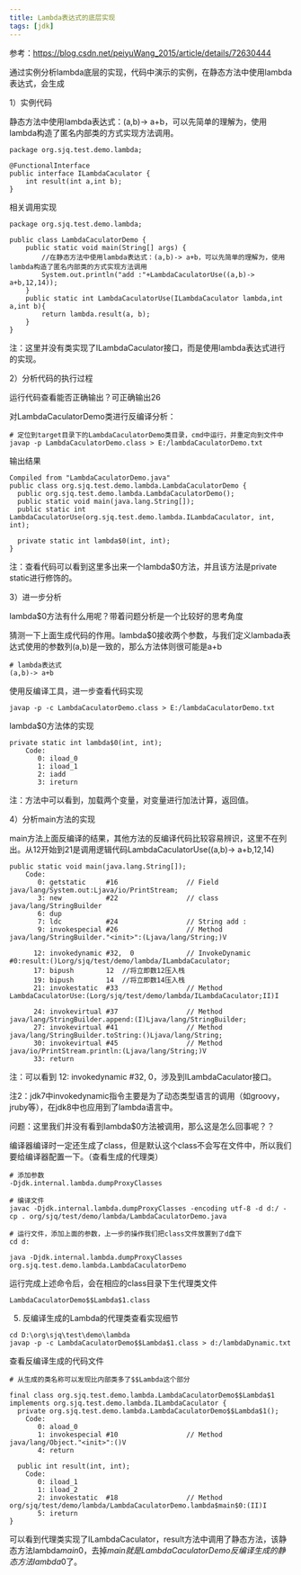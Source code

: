 ```yaml
---
title: Lambda表达式的底层实现
tags: [jdk]
---
```


参考：https://blog.csdn.net/peiyuWang_2015/article/details/72630444

通过实例分析lambda底层的实现，代码中演示的实例，在静态方法中使用lambda表达式，会生成

1）实例代码

静态方法中使用lambda表达式：(a,b)-> a+b，可以先简单的理解为，使用lambda构造了匿名内部类的方式实现方法调用。

```
package org.sjq.test.demo.lambda;

@FunctionalInterface
public interface ILambdaCaculator {
    int result(int a,int b);
}
```

相关调用实现

```
package org.sjq.test.demo.lambda;

public class LambdaCaculatorDemo {
    public static void main(String[] args) {
        //在静态方法中使用lambda表达式：(a,b)-> a+b，可以先简单的理解为，使用lambda构造了匿名内部类的方式实现方法调用
        System.out.println("add :"+LambdaCaculatorUse((a,b)-> a+b,12,14));
    }
    public static int LambdaCaculatorUse(ILambdaCaculator lambda,int a,int b){
        return lambda.result(a, b);
    }
}
```

注：这里并没有类实现了ILambdaCaculator接口，而是使用lambda表达式进行的实现。

2）分析代码的执行过程

运行代码查看能否正确输出？可正确输出26

对LambdaCaculatorDemo类进行反编译分析：

```
# 定位到target目录下的LambdaCaculatorDemo类目录，cmd中运行，并重定向到文件中
javap -p LambdaCaculatorDemo.class > E:/lambdaCaculatorDemo.txt
```

输出结果

```
Compiled from "LambdaCaculatorDemo.java"
public class org.sjq.test.demo.lambda.LambdaCaculatorDemo {
  public org.sjq.test.demo.lambda.LambdaCaculatorDemo();
  public static void main(java.lang.String[]);
  public static int LambdaCaculatorUse(org.sjq.test.demo.lambda.ILambdaCaculator, int, int);

  private static int lambda$0(int, int);
}
```

注：查看代码可以看到这里多出来一个lambda$0方法，并且该方法是private static进行修饰的。

3）进一步分析

lambda$0方法有什么用呢？带着问题分析是一个比较好的思考角度

猜测一下上面生成代码的作用。lambda$0接收两个参数，与我们定义lambada表达式使用的参数列(a,b)是一致的，那么方法体则很可能是a+b

```
# lambda表达式
(a,b)-> a+b
```

使用反编译工具，进一步查看代码实现

```
javap -p -c LambdaCaculatorDemo.class > E:/lambdaCaculatorDemo.txt
```

lambda$0方法体的实现

```
private static int lambda$0(int, int);
    Code:
       0: iload_0
       1: iload_1
       2: iadd
       3: ireturn
```

注：方法中可以看到，加载两个变量，对变量进行加法计算，返回值。

4）分析main方法的实现

main方法上面反编译的结果，其他方法的反编译代码比较容易辨识，这里不在列出。从12开始到21是调用逻辑代码LambdaCaculatorUse((a,b)-> a+b,12,14)

```
public static void main(java.lang.String[]);
    Code:
       0: getstatic     #16                 // Field java/lang/System.out:Ljava/io/PrintStream;
       3: new           #22                 // class java/lang/StringBuilder
       6: dup
       7: ldc           #24                 // String add :
       9: invokespecial #26                 // Method java/lang/StringBuilder."<init>":(Ljava/lang/String;)V

      12: invokedynamic #32,  0             // InvokeDynamic #0:result:()Lorg/sjq/test/demo/lambda/ILambdaCaculator;
      17: bipush        12  //将立即数12压入栈
      19: bipush        14  //将立即数14压入栈
      21: invokestatic  #33                 // Method LambdaCaculatorUse:(Lorg/sjq/test/demo/lambda/ILambdaCaculator;II)I

      24: invokevirtual #37                 // Method java/lang/StringBuilder.append:(I)Ljava/lang/StringBuilder;
      27: invokevirtual #41                 // Method java/lang/StringBuilder.toString:()Ljava/lang/String;
      30: invokevirtual #45                 // Method java/io/PrintStream.println:(Ljava/lang/String;)V
      33: return
```

注：可以看到 12: invokedynamic #32,  0，涉及到ILambdaCaculator接口。

注2：jdk7中invokedynamic指令主要是为了动态类型语言的调用（如groovy，jruby等），在jdk8中也应用到了lambda语言中。

问题：这里我们并没有看到lambda$0方法被调用，那么这是怎么回事呢？？

编译器编译时一定还生成了class，但是默认这个class不会写在文件中，所以我们要给编译器配置一下。（查看生成的代理类）

```
# 添加参数
-Djdk.internal.lambda.dumpProxyClasses

# 编译文件
javac -Djdk.internal.lambda.dumpProxyClasses -encoding utf-8 -d d:/ -cp . org/sjq/test/demo/lambda/LambdaCaculatorDemo.java

# 运行文件，添加上面的参数，上一步的操作我们把class文件放置到了d盘下
cd d:

java -Djdk.internal.lambda.dumpProxyClasses org.sjq.test.demo.lambda.LambdaCaculatorDemo
```

运行完成上述命令后，会在相应的class目录下生代理类文件

```
LambdaCaculatorDemo$$Lambda$1.class
```

5) 反编译生成的Lambda的代理类查看实现细节

```
cd D:\org\sjq\test\demo\lambda
javap -p -c LambdaCaculatorDemo$$Lambda$1.class > d:/lambdaDynamic.txt
```

查看反编译生成的代码文件

```
# 从生成的类名称可以发现比内部类多了$$Lambda这个部分

final class org.sjq.test.demo.lambda.LambdaCaculatorDemo$$Lambda$1 implements org.sjq.test.demo.lambda.ILambdaCaculator {
  private org.sjq.test.demo.lambda.LambdaCaculatorDemo$$Lambda$1();
    Code:
       0: aload_0
       1: invokespecial #10                 // Method java/lang/Object."<init>":()V
       4: return

  public int result(int, int);
    Code:
       0: iload_1
       1: iload_2
       2: invokestatic  #18                 // Method org/sjq/test/demo/lambda/LambdaCaculatorDemo.lambda$main$0:(II)I
       5: ireturn
}
```

可以看到代理类实现了ILambdaCaculator，result方法中调用了静态方法，该静态方法lambda$main$0，去掉$main就是LambdaCaculatorDemo反编译生成的静态方法lambda$0了。